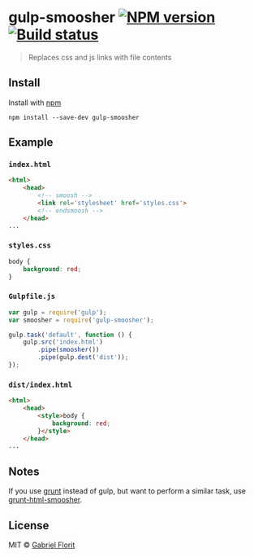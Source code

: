 # gulp-smoosher [![NPM version][npm-image]][npm-url] [![Build status][travis-image]][travis-url]
> Replaces css and js links with file contents

## Install

Install with [npm](https://npmjs.org/package/gulp-smoosher)

```
npm install --save-dev gulp-smoosher
```


## Example

### `index.html`

```html
<html>
	<head>
		<!-- smoosh -->
		<link rel='stylesheet' href='styles.css'>
		<!-- endsmoosh -->
	</head>
...
```

### `styles.css`

```css
body {
	background: red;
}
```

### `Gulpfile.js`

```js
var gulp = require('gulp');
var smoosher = require('gulp-smoosher');

gulp.task('default', function () {
	gulp.src('index.html')
		.pipe(smoosher())
		.pipe(gulp.dest('dist'));
});
```

### `dist/index.html`

```html
<html>
	<head>
		<style>body {
			background: red;
		}</style>
	</head>
...
```


## Notes

If you use [grunt](http://gruntjs.com) instead of gulp, but want to perform a similar task, use [grunt-html-smoosher](https://github.com/motherjones/grunt-html-smoosher).


## License

MIT © [Gabriel Florit](http://gabrielflor.it)

[travis-url]: https://travis-ci.org/gabrielflorit/gulp-smoosher
[travis-image]: https://travis-ci.org/gabrielflorit/gulp-smoosher.png
[npm-url]: https://npmjs.org/package/gulp-smoosher
[npm-image]: https://badge.fury.io/js/gulp-smoosher.png

